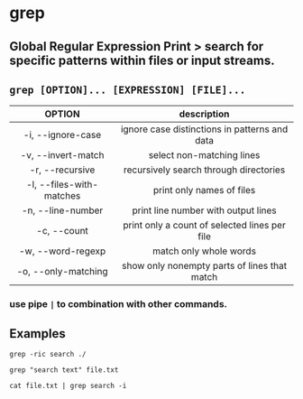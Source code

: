 # grep

**Global Regular Expression Print** > search for specific patterns within files or input streams.
---

` grep [OPTION]... [EXPRESSION] [FILE]... `
---

| **OPTION** | description |
|:---:|:---:|
| -i, --ignore-case | ignore case distinctions in patterns and data |
| -v, --invert-match | select non-matching lines |
| -r, --recursive | recursively search through directories |
| -l, --files-with-matches | print only names of files |
| -n, --line-number | print line number with output lines |
| -c, --count | print only a count of selected lines per file |
| -w, --word-regexp | match only whole words |
| -o, --only-matching | show only nonempty parts of lines that match |

### use pipe ` | ` to combination with other commands.

## Examples
` grep -ric search ./ `

` grep "search text" file.txt `

` cat file.txt | grep search -i `